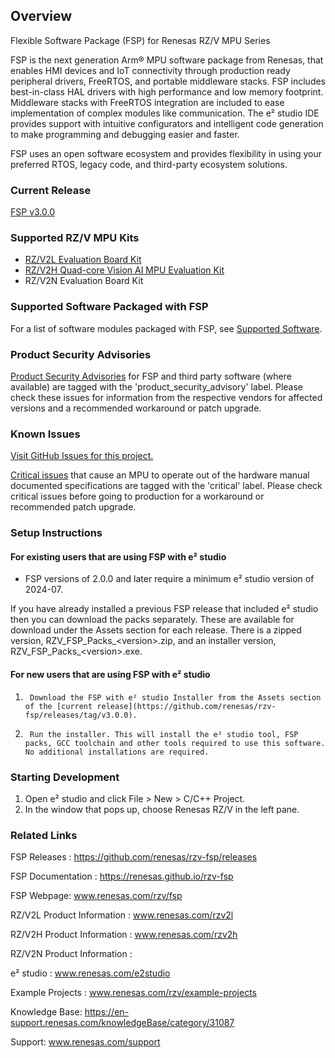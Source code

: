 ## Overview

Flexible Software Package (FSP) for Renesas RZ/V MPU Series

FSP is the next generation Arm® MPU software package from Renesas, that enables HMI devices and IoT connectivity through production ready peripheral drivers, FreeRTOS, and portable middleware stacks.
FSP includes best-in-class HAL drivers with high performance and low memory footprint. Middleware stacks with FreeRTOS integration are included to ease implementation of complex modules like communication.
The e² studio IDE provides support with intuitive configurators and intelligent code generation to make programming and debugging easier and faster.

FSP uses an open software ecosystem and provides flexibility in using your preferred RTOS, legacy code, and third-party ecosystem solutions.

### Current Release

[FSP v3.0.0](https://github.com/renesas/rzv-fsp/releases/tag/v3.0.0)

### Supported RZ/V MPU Kits

- [RZ/V2L Evaluation Board Kit](https://www.renesas.com/us/en/products/microcontrollers-microprocessors/rz-mpus/rzv2l-evaluation-board-kit-rzv2l-evaluation-board-kit)
- [RZ/V2H Quad-core Vision AI MPU Evaluation Kit](https://www.renesas.com/us/en/products/microcontrollers-microprocessors/rz-mpus/rzv2h-evk-rzv2h-quad-core-vision-ai-mpu-evaluation-kit)
- RZ/V2N Evaluation Board Kit

### Supported Software Packaged with FSP

For a list of software modules packaged with FSP, see [Supported Software](SUPPORTED_SOFTWARE.md).

### Product Security Advisories

[Product Security Advisories](https://github.com/renesas/rzv-fsp/issues?q=label%3Aproduct_security_advisory) for FSP and third party software (where available) are tagged with the 'product_security_advisory' label. Please check these issues for information from the respective vendors for affected versions and a recommended workaround or patch upgrade.

### Known Issues

[Visit GitHub Issues for this project.](https://github.com/renesas/rzv-fsp/issues)

[Critical issues](https://github.com/renesas/rzv-fsp/issues?q=label%3Acritical+is%3Aclosed) that cause an MPU to operate out of the hardware manual documented specifications are tagged with the 'critical' label. Please check critical issues before going to production for a workaround or recommended patch upgrade.

### Setup Instructions

#### For existing users that are using FSP with e² studio

- FSP versions of 2.0.0 and later require a minimum e² studio version of 2024-07.

If you have already installed a previous FSP release that included e² studio then you can download the packs separately. These are available for download under the Assets section for each release. There is a zipped version, RZV_FSP_Packs_\<version\>.zip, and an installer version, RZV_FSP_Packs_\<version\>.exe.

#### For new users that are using FSP with e² studio

1.      Download the FSP with e² studio Installer from the Assets section of the [current release](https://github.com/renesas/rzv-fsp/releases/tag/v3.0.0).
2.      Run the installer. This will install the e² studio tool, FSP packs, GCC toolchain and other tools required to use this software. No additional installations are required.

<!--
#### If using RA Smart Configurator (RASC) with IAR Embedded Workbench or Keil MDK ####

1.  See [RA SC User Guide for MDK and IAR](https://renesas.github.io/fsp/_s_t_a_r_t__d_e_v.html#RASC-MDK-IAR-user-guide).
-->

### Starting Development

1. Open e² studio and click File > New > C/C++ Project.
2. In the window that pops up, choose Renesas RZ/V in the left pane.

### Related Links

FSP Releases :  https://github.com/renesas/rzv-fsp/releases

FSP Documentation : https://renesas.github.io/rzv-fsp

FSP Webpage: www.renesas.com/rzv/fsp

RZ/V2L Product Information : www.renesas.com/rzv2l

RZ/V2H Product Information : www.renesas.com/rzv2h

RZ/V2N Product Information :

e² studio : www.renesas.com/e2studio

Example Projects : www.renesas.com/rzv/example-projects

Knowledge Base: https://en-support.renesas.com/knowledgeBase/category/31087

Support: www.renesas.com/support
